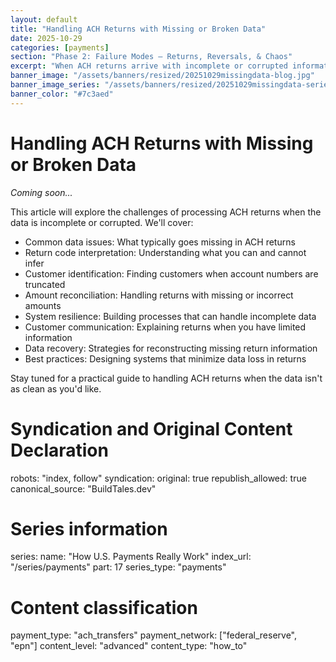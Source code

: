 ```yaml
---
layout: default
title: "Handling ACH Returns with Missing or Broken Data"
date: 2025-10-29
categories: [payments]
section: "Phase 2: Failure Modes — Returns, Reversals, & Chaos"
excerpt: "When ACH returns arrive with incomplete or corrupted information, your systems need to handle the uncertainty gracefully."
banner_image: "/assets/banners/resized/20251029missingdata-blog.jpg"
banner_image_series: "/assets/banners/resized/20251029missingdata-series.jpg"
banner_color: "#7c3aed"
---
```


# Handling ACH Returns with Missing or Broken Data

*Coming soon...*

This article will explore the challenges of processing ACH returns when the data is incomplete or corrupted. We'll cover:

- Common data issues: What typically goes missing in ACH returns
- Return code interpretation: Understanding what you can and cannot infer
- Customer identification: Finding customers when account numbers are truncated
- Amount reconciliation: Handling returns with missing or incorrect amounts
- System resilience: Building processes that can handle incomplete data
- Customer communication: Explaining returns when you have limited information
- Data recovery: Strategies for reconstructing missing return information
- Best practices: Designing systems that minimize data loss in returns

Stay tuned for a practical guide to handling ACH returns when the data isn't as clean as you'd like.

# Syndication and Original Content Declaration
robots: "index, follow"
syndication:
  original: true
  republish_allowed: true
  canonical_source: "BuildTales.dev"

# Series information
series:
  name: "How U.S. Payments Really Work"
  index_url: "/series/payments"
  part: 17
  series_type: "payments"

# Content classification
payment_type: "ach_transfers"
payment_network: ["federal_reserve", "epn"]
content_level: "advanced"
content_type: "how_to"

